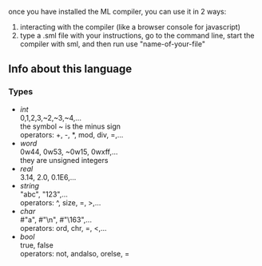 once you have installed the ML compiler, you can use it in 2 ways:
<ol>
<li>interacting with the compiler (like a browser console for javascript)</li>
<li>type a .sml file with your instructions, go to the command line, start the compiler with sml, and then run use "name-of-your-file"</li>
</ol>

<h2>Info about this language</h2>

<h3>Types</h3>

<ul>
<li><em>int</em></li> 
    0,1,2,3,~2,~3,~4,...<br>
  the symbol ~ is the minus sign<br>
  operators: +, -, *, mod, div, =,...
<li><em>word</em></li>
    0w44, 0w53, ~0w15, 0wxff,...<br>
  they are unsigned integers
<li><em>real</em></li>
    3.14, 2.0, 0.1E6,...<br>
<li><em>string</em></li>
    "abc", "123",...<br>
  operators: ^, size, =, >,...<br>
<li><em>char</em></li>
    #"a", #"\n", #"\163",...<br>
  operators: ord, chr, =, <,...<br>
 <li><em>bool</em></li>
    true, false<br>
   operators: not, andalso, orelse, =<br>
</ul>
